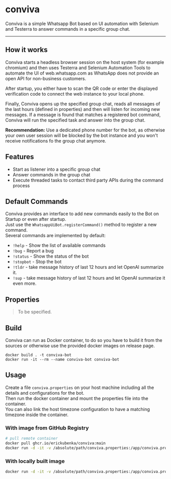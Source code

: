 # conviva

Conviva is a simple Whatsapp Bot based on UI automation with Selenium and Testerra to answer commands in a specific
group chat.

--- 

## How it works

Conviva starts a headless browser session on the host system (for example chromium) and then uses Testerra and Selenium
Automation Tools to automate the UI of web.whatsapp.com as WhatsApp does not provide an open API for non-business
customers.

After startup, you either have to scan the QR code or enter the displayed verification code to connect the web instance
to your local phone.

Finally, Conviva opens up the specified group chat, reads all messages of the last hours (defined in properties) and
then
will listen for incoming new messages. If a message is found that matches a registered bot command, Conviva will run the
specified task and answer into the group chat.

**Recommendation:** Use a dedicated phone number for the bot, as otherwise your own user session will be blocked by the
bot instance and you won't receive notifications fo the group chat anymore.

## Features

- Start as listener into a specific group chat
- Answer commands in the group chat
- Execute threaded tasks to contact third party APIs during the command process

## Default Commands

Conviva provides an interface to add new commands easily to the Bot on Startup or even after startup.  
Just use the `WhatsappUiBot.registerCommand()` method to register a new command.  
Several commands are implemented by default:

- `!help` - Show the list of available commands
- `!bug` - Report a bug
- `!status` - Show the status of the bot
- `!stopbot` - Stop the bot
- `!tldr` - take message history of last 12 hours and let OpenAI summarize it.
- `!sup` - take message history of last 12 hours and let OpenAI summarize it even more.

## Properties

> To be specified.

## Build

Conviva can run as Docker container, to do so you have to build it from the sources or otherwise use the provided docker
images on release page.

```
docker build . -t conviva-bot
docker run -it --rm --name conviva-bot conviva-bot

```

## Usage

Create a file `conviva.properties` on your host machine including all the details and configurations for the bot.  
Then run the docker container and mount the properties file into the container.  
You can also link the host timezone configuration to have a matching timezone inside the container.

### With image from GitHub Registry
````bash
# pull remote container
docker pull ghcr.io/erickubenka/conviva:main
docker run -d -it -v /absolute/path/conviva.properties:/app/conviva.properties -v /etc/localtime:/etc/localtime:ro -v /etc/timezone:/etc/timezone:ro --name conviva-bot ghcr.io/erickubenka/conviva:main
````

### With locally built image
````bash
docker run -d -it -v /absolute/path/conviva.properties:/app/conviva.properties -v /etc/localtime:/etc/localtime:ro -v /etc/timezone:/etc/timezone:ro --name conviva-bot conviva-bot
````

